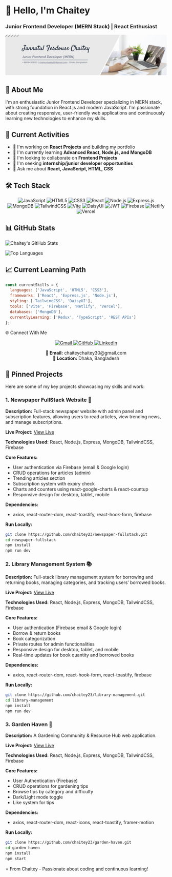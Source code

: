 # 👋 Hello, I'm Chaitey
### Junior Frontend Developer (MERN Stack) | React Enthusiast

![Banner](githubBanner.png)

## 🚀 About Me
I'm an enthusiastic Junior Frontend Developer specializing in MERN stack, with strong foundation in React.js and modern JavaScript. I'm passionate about creating responsive, user-friendly web applications and continuously learning new technologies to enhance my skills.

## 💼 Current Activities
- 🔭 I'm working on **React Projects** and building my portfolio
- 🌱 I'm currently learning **Advanced React, Node.js, and MongoDB**
- 👯 I'm looking to collaborate on **Frontend Projects**
- 🤔 I'm seeking **internship/junior developer opportunities**
- 💬 Ask me about **React, JavaScript, HTML, CSS**

## 🛠️ Tech Stack

<p align="center">
  <img src="https://img.shields.io/badge/JavaScript-F7DF1E?style=for-the-badge&logo=javascript&logoColor=black" alt="JavaScript" />
  <img src="https://img.shields.io/badge/HTML5-E34F26?style=for-the-badge&logo=html5&logoColor=white" alt="HTML5" />
  <img src="https://img.shields.io/badge/CSS3-1572B6?style=for-the-badge&logo=css3&logoColor=white" alt="CSS3" />
  <img src="https://img.shields.io/badge/React-20232A?style=for-the-badge&logo=react&logoColor=61DAFB" alt="React" />
  <img src="https://img.shields.io/badge/Node.js-339933?style=for-the-badge&logo=nodedotjs&logoColor=white" alt="Node.js" />
  <img src="https://img.shields.io/badge/Express.js-000000?style=for-the-badge&logo=express&logoColor=white" alt="Express.js" />
  <img src="https://img.shields.io/badge/MongoDB-4EA94B?style=for-the-badge&logo=mongodb&logoColor=white" alt="MongoDB" />
  <img src="https://img.shields.io/badge/Tailwind_CSS-38B2AC?style=for-the-badge&logo=tailwind-css&logoColor=white" alt="TailwindCSS" />
  <img src="https://img.shields.io/badge/Vite-646CFF?style=for-the-badge&logo=vite&logoColor=white" alt="Vite" />
  <img src="https://img.shields.io/badge/DaisyUI-5A0EF8?style=for-the-badge&logo=daisyui&logoColor=white" alt="DaisyUI" />
  <img src="https://img.shields.io/badge/JWT-000000?style=for-the-badge&logo=jsonwebtokens&logoColor=white" alt="JWT" />
  <img src="https://img.shields.io/badge/Firebase-FFCA28?style=for-the-badge&logo=firebase&logoColor=black" alt="Firebase" />
  <img src="https://img.shields.io/badge/Netlify-00C7B7?style=for-the-badge&logo=netlify&logoColor=white" alt="Netlify" />
  <img src="https://img.shields.io/badge/Vercel-000000?style=for-the-badge&logo=vercel&logoColor=white" alt="Vercel" />
</p>

## 📊 GitHub Stats

![Chaitey's GitHub Stats](https://github-readme-stats.vercel.app/api?username=chaitey23&show_icons=true&theme=radical&hide_title=true)

![Top Languages](https://github-readme-stats.vercel.app/api/top-langs/?username=chaitey23&layout=compact&theme=radical&hide=java,php)

## 📈 Current Learning Path

```javascript
const currentSkills = {
  languages: ['JavaScript', 'HTML5', 'CSS3'],
  frameworks: ['React', 'Express.js', 'Node.js'],
  styling: ['TailwindCSS', 'DaisyUI'],
  tools: ['Vite', 'Firebase', 'Netlify', 'Vercel'],
  databases: ['MongoDB'],
  currentlyLearning: ['Redux', 'TypeScript', 'REST APIs']
};
```

🌐 Connect With Me
<p align="center"> <a href="mailto:chaiteychaitey30@gmail.com" target="_blank"> <img src="https://img.shields.io/badge/Gmail-D14836?style=for-the-badge&logo=gmail&logoColor=white" alt="Gmail" /> </a> <a href="https://github.com/chaitey23"target="_blank"> <img src="https://img.shields.io/badge/GitHub-100000?style=for-the-badge&logo=github&logoColor=white" alt="GitHub" /> </a>   <a href="https://www.linkedin.com/in/jannatul-ferdouse-chaiteey/" target="_blank"> 
    <img src="https://img.shields.io/badge/LinkedIn-0077B5?style=for-the-badge&logo=linkedin&logoColor=white" alt="LinkedIn" /> 
  </a> </p><p align="center"> <strong>📧 Email:</strong> chaiteychaitey30@gmail.com<br/> <strong>📍 Location:</strong> Dhaka, Bangladesh </p>

  ## 📌 Pinned Projects
Here are some of my key projects showcasing my skills and work:
### 1. Newspaper FullStack Website 📰
**Description:** Full-stack newspaper website with admin panel and subscription features, allowing users to read articles, view trending news, and manage subscriptions.

**Live Project:** [View Live](https://newspaper-fullstack-webs-53e81.web.app/)

**Technologies Used:** React, Node.js, Express, MongoDB, TailwindCSS, Firebase

**Core Features:**
- User authentication via Firebase (email & Google login)
- CRUD operations for articles (admin)
- Trending articles section
- Subscription system with expiry check
- Charts and counters using react-google-charts & react-countup
- Responsive design for desktop, tablet, mobile

**Dependencies:**
- axios, react-router-dom, react-toastify, react-hook-form, firebase

**Run Locally:**
```bash
git clone https://github.com/chaitey23/newspaper-fullstack.git
cd newspaper-fullstack
npm install
npm run dev
```
### 2. Library Management System 📚
**Description:** Full-stack library management system for borrowing and returning books, managing categories, and tracking users’ borrowed books.

**Live Project:** [View Live](https://library-management-31a51.web.app/)

**Technologies Used:** React, Node.js, Express, MongoDB, TailwindCSS, Firebase

**Core Features:**
- User authentication (Firebase email & Google login)
- Borrow & return books
- Book categorization
- Private routes for admin functionalities
- Responsive design for desktop, tablet, and mobile
- Real-time updates for book quantity and borrowed books

**Dependencies:**
- axios, react-router-dom, react-hook-form, react-toastify, firebase

**Run Locally:**
```bash
git clone https://github.com/chaitey23/library-management.git
cd library-management
npm install
npm run dev
```

### 3. Garden Haven 🌱
**Description:** A Gardening Community & Resource Hub web application.

**Live Project:** [View Live](https://gardening-hub-application.web.app/)

**Technologies Used:** React, Node.js, Express, MongoDB, TailwindCSS, Firebase

**Core Features:**
- User Authentication (Firebase)
- CRUD operations for gardening tips
- Browse tips by category and difficulty
- Dark/Light mode toggle
- Like system for tips

**Dependencies:**
- axios, react-router-dom, react-icons, react-toastify, framer-motion

**Run Locally:**
```bash
git clone https://github.com/chaitey23/garden-haven.git
cd garden-haven
npm install
npm start
```

⭐ From Chaitey - Passionate about coding and continuous learning!
